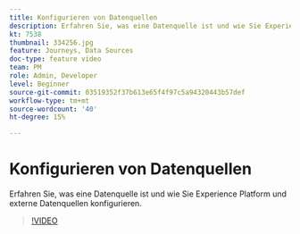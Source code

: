 ```yaml
---
title: Konfigurieren von Datenquellen
description: Erfahren Sie, was eine Datenquelle ist und wie Sie Experience Platform und externe Datenquellen konfigurieren.
kt: 7538
thumbnail: 334256.jpg
feature: Journeys, Data Sources
doc-type: feature video
team: PM
role: Admin, Developer
level: Beginner
source-git-commit: 03519352f37b613e65f4f97c5a94320443b57def
workflow-type: tm+mt
source-wordcount: '40'
ht-degree: 15%

---
```



# Konfigurieren von Datenquellen

Erfahren Sie, was eine Datenquelle ist und wie Sie Experience Platform und externe Datenquellen konfigurieren.

>[!VIDEO](https://video.tv.adobe.com/v/334256?quality=12)
